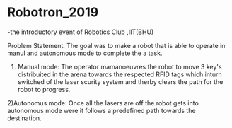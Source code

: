 # Robotron_2019
-the introductory event of Robotics Club ,IIT(BHU)
 
 Problem Statement:
                  The goal was to make a robot that is able to operate in manul and autonomous mode to complete the
a task.

1) Manual mode:
              The operator mamanoeuvres the robot to move 3 key's distribuited in the arena towards the respected 
 RFID tags which inturn switched of the laser scurity system and therby clears the path for the robot to progress.

2)Autonomus mode:
                Once all the lasers are off the robot gets into autonomous mode were it follows a predefined path 
towards the destination.
